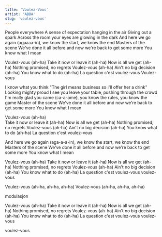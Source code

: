 ```yaml
---
title: 'Voulez-Vous'
artist: 'ABBA'
slug: 'voulez-vous'
---
```


People everywhere
A sense of expectation hanging in the air
Giving out a spark
Across the room your eyes are glowing in the dark
And here we go again (agaaaa-in), we know the start, we know the end
Masters of the scene
We've done it all before and now we're back to get some more
You know what I mean

Voulez-vous (ah-ha)
Take it now or leave it (ah-ha)
Now is all we get (ah-ha)
Nothing promised, no regrets
Voulez-vous (ah-ha)
Ain't no big decision (ah-ha)
You know what to do (ah-ha)
La question c'est voulez-vous
Voulez-vous

I know what you think
"The girl means business so I'll offer her a drink"
Looking mighty proud
I see you leave your table, pushing through the crowd
I'm really glad you came (ca-a-ame), you know the rules, you know the game
Master of the scene
We've done it all before and now we're back to get some more
You know what I mean

Voulez-vous (ah-ha)  
Take it now or leave it (ah-ha)
Now is all we get (ah-ha)
Nothing promised, no regrets
Voulez-vous (ah-ha)
Ain't no big decision (ah-ha)
You know what to do (ah-ha)
La question c'est voulez-vous

And here we go again (aga-a-a-in), we know the start, we know the end
Masters of the scene
We've done it all before and now we're back to get some more
You know what I mean

Voulez-vous (ah-ha)
Take it now or leave it (ah-ha)
Now is all we get (ah-ha)
Nothing promised, no regrets
Voulez-vous (ah-ha)
Ain't no big decision (ah-ha)
You know what to do (ah-ha)
La question c'est voulez-vous
voulez-vous

Voulez-vous (ah-ha, ah-ha, ah-ha)
Voulez-vous (ah-ha, ah-ha, ah-ha)

modulasjon

Voulez-vous (ah-ha)
Take it now or leave it (ah-ha)
Now is all we get (ah-ha)
Nothing promised, no regrets
Voulez-vous (ah-ha)
Ain't no big decision (ah-ha)
You know what to do (ah-ha)
La question c'est voulez-vous
voulez-vous

voulez-vous
